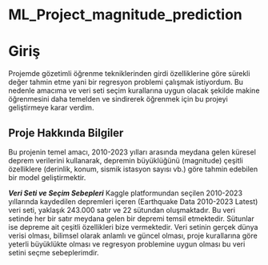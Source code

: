 # ML_Project_magnitude_prediction

# Giriş 
  Projemde gözetimli öğrenme tekniklerinden girdi özelliklerine göre sürekli değer tahmin etme yani bir regresyon problemi çalışmak istiyordum. Bu nedenle amacıma ve veri seti seçim kurallarına uygun olacak şekilde makine öğrenmesini daha temelden ve sindirerek öğrenmek için bu projeyi geliştirmeye karar verdim. 

## Proje Hakkında Bilgiler

Bu projenin temel amacı, 2010-2023 yılları arasında meydana gelen küresel deprem verilerini kullanarak, depremin büyüklüğünü (magnitude) çeşitli özelliklere (derinlik, konum, sismik istasyon sayısı vb.) göre tahmin edebilen bir model geliştirmektir. 


**_Veri Seti ve Seçim Sebepleri_**
Kaggle platformundan seçilen 2010-2023 yıllarında kaydedilen depremleri içeren (Earthquake Data 2010-2023 Latest) veri seti, yaklaşık 243.000 satır ve 22 sütundan oluşmaktadır. Bu veri setinde her bir satır meydana gelen bir depremi temsil etmektedir. Sütunlar ise depreme ait çeşitli özellikleri bize vermektedir.
	Veri setinin gerçek dünya verisi olması, bilimsel olarak anlamlı ve güncel olması, proje kurallarına göre yeterli büyüklükte olması ve regresyon problemine uygun olması bu veri setini seçme sebeplerimdir.
